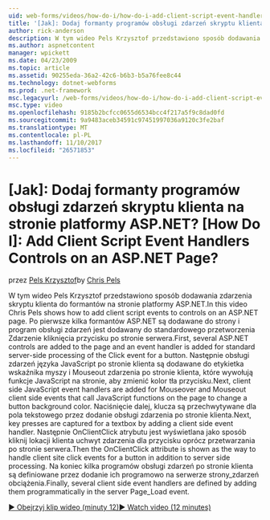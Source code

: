 ```yaml
---
uid: web-forms/videos/how-do-i/how-do-i-add-client-script-event-handlers-controls-on-an-aspnet-page
title: '[Jak]: Dodaj formanty programów obsługi zdarzeń skryptu klienta na stronie platformy ASP.NET? | Dokumentacja firmy Microsoft'
author: rick-anderson
description: W tym wideo Pels Krzysztof przedstawiono sposób dodawania zdarzenia skryptu klienta do formantów na stronie platformy ASP.NET. Po pierwsze strony i e zostaną dodane kilka kontrolki ASP.NET...
ms.author: aspnetcontent
manager: wpickett
ms.date: 04/23/2009
ms.topic: article
ms.assetid: 90255eda-36a2-42c6-b6b3-b5a76fee8c44
ms.technology: dotnet-webforms
ms.prod: .net-framework
msc.legacyurl: /web-forms/videos/how-do-i/how-do-i-add-client-script-event-handlers-controls-on-an-aspnet-page
msc.type: video
ms.openlocfilehash: 9185b2bcfcc0655d6534bcc4f217a5f9c8dad0fd
ms.sourcegitcommit: 9a9483aceb34591c97451997036a9120c3fe2baf
ms.translationtype: MT
ms.contentlocale: pl-PL
ms.lasthandoff: 11/10/2017
ms.locfileid: "26571853"
---
```

<a name="how-do-i-add-client-script-event-handlers-controls-on-an-aspnet-page"></a>[Jak]: Dodaj formanty programów obsługi zdarzeń skryptu klienta na stronie platformy ASP.NET?
[How Do I]: Add Client Script Event Handlers Controls on an ASP.NET Page?
====================
<span data-ttu-id="30737-106">przez [Pels Krzysztof](https://twitter.com/chrispels)</span><span class="sxs-lookup"><span data-stu-id="30737-106">by [Chris Pels](https://twitter.com/chrispels)</span></span>

<span data-ttu-id="30737-107">W tym wideo Pels Krzysztof przedstawiono sposób dodawania zdarzenia skryptu klienta do formantów na stronie platformy ASP.NET.</span><span class="sxs-lookup"><span data-stu-id="30737-107">In this video Chris Pels shows how to add client script events to controls on an ASP.NET page.</span></span> <span data-ttu-id="30737-108">Po pierwsze kilka formantów ASP.NET są dodawane do strony i program obsługi zdarzeń jest dodawany do standardowego przetworzenia Zdarzenie kliknięcia przycisku po stronie serwera.</span><span class="sxs-lookup"><span data-stu-id="30737-108">First, several ASP.NET controls are added to the page and an event handler is added for standard server-side processing of the Click event for a button.</span></span> <span data-ttu-id="30737-109">Następnie obsługi zdarzeń języka JavaScript po stronie klienta są dodawane do etykietka wskaźnika myszy i Mouseout zdarzenia po stronie klienta, które wywołują funkcje JavaScript na stronie, aby zmienić kolor tła przycisku.</span><span class="sxs-lookup"><span data-stu-id="30737-109">Next, client side JavaScript event handlers are added for Mouseover and Mouseout client side events that call JavaScript functions on the page to change a button background color.</span></span> <span data-ttu-id="30737-110">Naciśnięcie dalej, klucza są przechwytywane dla pola tekstowego przez dodanie obsługi zdarzenia po stronie klienta.</span><span class="sxs-lookup"><span data-stu-id="30737-110">Next, key presses are captured for a textbox by adding a client side event handler.</span></span> <span data-ttu-id="30737-111">Następnie OnClientClick atrybutu jest wyświetlana jako sposób kliknij lokacji klienta uchwyt zdarzenia dla przycisku oprócz przetwarzania po stronie serwera.</span><span class="sxs-lookup"><span data-stu-id="30737-111">Then the OnClientClick attribute is shown as the way to handle client site click events for a button in addition to server side processing.</span></span> <span data-ttu-id="30737-112">Na koniec kilka programów obsługi zdarzeń po stronie klienta są definiowane przez dodanie ich programowo na serwerze strony\_zdarzeń obciążenia.</span><span class="sxs-lookup"><span data-stu-id="30737-112">Finally, several client side event handlers are defined by adding them programmatically in the server Page\_Load event.</span></span>

[<span data-ttu-id="30737-113">&#9654; Obejrzyj klip wideo (minuty 12)</span><span class="sxs-lookup"><span data-stu-id="30737-113">&#9654; Watch video (12 minutes)</span></span>](https://channel9.msdn.com/Blogs/ASP-NET-Site-Videos/how-do-i-add-client-script-event-handlers-controls-on-an-aspnet-page)

